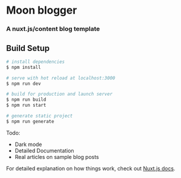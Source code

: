 # Moon blogger
### A nuxt.js/content blog template


## Build Setup

```bash
# install dependencies
$ npm install

# serve with hot reload at localhost:3000
$ npm run dev

# build for production and launch server
$ npm run build
$ npm run start

# generate static project
$ npm run generate
```
Todo:
- Dark mode
- Detailed Documentation
- Real articles on sample blog posts

For detailed explanation on how things work, check out [Nuxt.js docs](https://nuxtjs.org).
